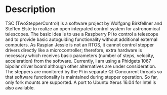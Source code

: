 # Description
TSC (TwoStepperControl) is a software project by Wolfgang Birkfellner and Steffen Elste to realize an open integrated control system for astronomical telescopes. The basic idea is to use a Raspberry Pi to control a telescope and to provide basic autoguiding functionality without additional external computers. As Raspian Jessie is not an RTOS, it cannot control stepper drivers directly like a microcontroller; therefore, extra hardware is necessary which receives basic parameters (number of steps, velocity, acceleration) from the software. Currently, I am using a Phidgets 1067 bipolar driver board although other alternatives are under consideration. The steppers are monitored by the Pi in separate Qt-Concurrent threads so that software functionality is maintained during stepper operation. So far, only fork mounts are supported.
A port to Ubuntu Xerus 16.04 for Intel is also available.
